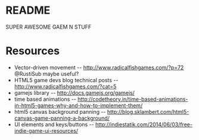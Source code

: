 # README #

SUPER AWESOME GAEM N STUFF

# Resources #
 - Vector-driven movement -- http://www.radicalfishgames.com/?p=72 @RustiSub maybe useful?
 - HTML5 game devs blog technical posts -- http://www.radicalfishgames.com/?cat=5
 - gamejs library -- http://docs.gamejs.org/gamejs/
 - time based animations -- http://codetheory.in/time-based-animations-in-html5-games-why-and-how-to-implement-them/
 - html5 canvas background panning -- http://blog.sklambert.com/html5-canvas-game-panning-a-background/
 - UI elements and keys/buttons -- http://indiestatik.com/2014/06/03/free-indie-game-ui-resources/